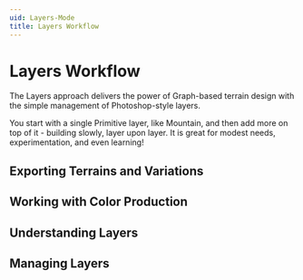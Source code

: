 ```yaml
---
uid: Layers-Mode
title: Layers Workflow
---
```

# Layers Workflow
The Layers approach delivers the power of Graph-based terrain design with the simple management of Photoshop-style layers.

You start with a single Primitive layer, like Mountain, and then add more on top of it - building slowly, layer upon layer. It is great for modest needs, experimentation, and even learning!

## Exporting Terrains and Variations
## Working with Color Production
## Understanding Layers
## Managing Layers
